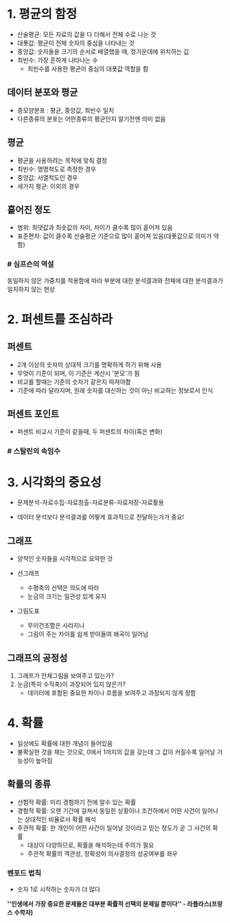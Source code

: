 # 1. 평균의 함정

- 산술평균: 모든 자료의 값을 다 더해서 전체 수로 나눈 것
- 대푯값: 평균이 전체 숫자의 중심을 나타내는 것
- 중앙값: 숫자들을 크기의 순서로 배열했을 때, 정가운데에 위치하는 값
- 최빈수: 가장 흔하게 나타나는 수
  - 최빈수를 사용한 평균이 중심의 대푯값 역할을 함

## 데이터 분포와 평균

- 종모양분포 : 평균, 중앙값, 최빈수 일치
- 다른종류의 분포는 어떤종류의 평균인지 알기전엔 의미 없음

## 평균

- 평균을 사용하려는 목적에 맞춰 결정
- 최빈수: 명명척도로 측정한 경우
- 중앙값: 서열척도인 경우
- 세가지 평균: 이외의 경우

## 흩어진 정도

- 범위: 최댓값과 최솟값의 차이, 차이가 클수록 많이 흩어져 있음
- 표준편차: 값이 클수록 산술평균 기준으로 많이 흩어져 있음(대푯값으로 의미가 약함)

### # 심프슨의 역설

동일하지 않은 가중치를 적용함에 따라 부분에 대한 분석결과와 전체에 대한 분석결과가 일치하지 않는 현상

# 2. 퍼센트를 조심하라

## 퍼센트

- 2개 이상의 숫자의 상대적 크기를 명확하게 하기 위해 사용
- 무엇이 기준이 되며, 이 기준은 계산시 '분모'가 됨
- 비교를 할때는 기준의 숫자가 같은지 따져야함
- 기준에 따라 달라지며, 원래 숫자를 대신하는 것이 아닌 비교하는 정보로서 인식

## 퍼센트 포인트

- 퍼센트 비교시 기준이 같을때, 두 퍼센트의 차이(혹은 변화)

### # 스탈린의 속임수

# 3. 시각화의 중요성

- 문제분석-자료수집-자료창출-자료분류-자료저장-자료활용

- 데이터 분석보다 분석결과를 어떻게 효과적으로 전달하는가가 중요!

## 그래프

- 양적인 숫자들을 시각적으로 요약한 것
- 선그래프
  - 수평축의 선택은 의도에 따라
  - 눈금의 크기는 일관성 있게 유지

- 그림도표
  - 무미건조함은 사라지나
  - 그림이 주는 차이를 쉽게 받아들여 왜곡이 일어남

## 그래프의 공정성

1. 그래프가 전체그림을 보여주고 있는가?
2. 눈금(특히 수직축)이 과장되어 있지 않은가?
   - 데이터에 포함된 중요한 차이나 흐름을 보여주고 과장되지 않게 정함

# 4. 확률

- 일상에도 확률에 대한 개념이 들어있음
- 불확실한 것을 재는 것으로, 0에서 1까지의 값을 갖는데 그 값이 커질수록 일어날 가능성이 높아짐

## 확률의 종류

- 선험적 확률: 미리 경험하기 전에 알수 있는 확률
- 경험적 확률: 오랜 기간에 걸쳐서 동일한 상황이나 조건하에서 어떤 사건이 일어나는 상대적인 비율로서 확률 해석
- 주관적 확률: 한 개인이 어떤 사건이 일어날 것이라고 믿는 정도가 곧 그 사건의 확률
  - 대상이 다양하므로, 확률을 해석하는데 주의가 필요
  - 주관적 확률의 객관성, 정확성이 의사결정의 성공여부를 좌우

### 벤포드 법칙

- 숫자 1로 시작하는 숫자가 더 많다

**''인생에서 가장 중요한 문제들은 대부분 확률적 선택의 문제일 뿐이다''  - 라플라스(프랑스 수학자)**

